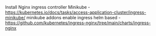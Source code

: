 
Install Nginx ingress controller
  Minikube - https://kubernetes.io/docs/tasks/access-application-cluster/ingress-minikube/
      minikube addons enable ingress
  helm based - https://github.com/kubernetes/ingress-nginx/tree/main/charts/ingress-nginx
   

